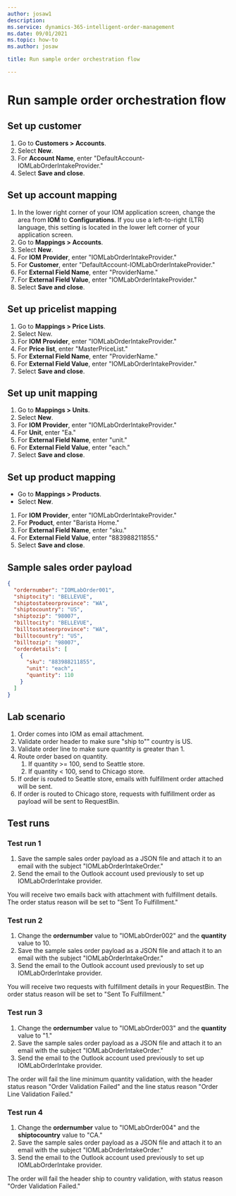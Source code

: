 ```yaml
---
author: josaw1
description: 
ms.service: dynamics-365-intelligent-order-management
ms.date: 09/01/2021
ms.topic: how-to
ms.author: josaw

title: Run sample order orchestration flow

---
```


# Run sample order orchestration flow

## Set up customer

1. Go to **Customers \> Accounts**.
1. Select **New**.
1. For **Account Name**, enter "DefaultAccount-IOMLabOrderIntakeProvider."
1. Select **Save and close**.

## Set up account mapping 

1. In the lower right corner of your IOM application screen, change the area from **IOM** to **Configurations**. If you use a left-to-right (LTR) language, this setting is located in the lower left corner of your application screen. 
1. Go to **Mappings \> Accounts**.
1. Select **New**.
1. For **IOM Provider**, enter "IOMLabOrderIntakeProvider."
1. For **Customer**, enter "DefaultAccount-IOMLabOrderIntakeProvider."
1. For **External Field Name**, enter "ProviderName."
1. For **External Field Value**, enter "IOMLabOrderIntakeProvider."
1. Select **Save and close**.

## Set up pricelist mapping

1. Go to **Mappings \> Price Lists**.
1. Select New.
1. For **IOM Provider**, enter "IOMLabOrderIntakeProvider."
1. For **Price list**, enter "MasterPriceList."
1. For **External Field Name**, enter "ProviderName."
1. For **External Field Value**, enter "IOMLabOrderIntakeProvider."
1. Select **Save and close**.

## Set up unit mapping

1. Go to **Mappings \> Units**.
1. Select **New**.
1. For **IOM Provider**, enter "IOMLabOrderIntakeProvider."
1. For **Unit**, enter "Ea."
1. For **External Field Name**, enter "unit."
1. For **External Field Value**, enter "each."
1. Select **Save and close**.


## Set up product mapping

-	Go to **Mappings \> Products**.
-	Select **New**.
1. For **IOM Provider**, enter "IOMLabOrderIntakeProvider."
1. For **Product**, enter "Barista Home."
1. For **External Field Name**, enter "sku."
1. For **External Field Value**, enter "883988211855."
1. Select **Save and close**.

## Sample sales order payload

```JSON
{
  "ordernumber": "IOMLabOrder001",
  "shiptocity": "BELLEVUE",
  "shiptostateorprovince": "WA",
  "shiptocountry": "US",
  "shiptozip": "98007",
  "billtocity": "BELLEVUE",
  "billtostateorprovince": "WA",
  "billtocountry": "US",
  "billtozip": "98007",
  "orderdetails": [
    {
      "sku": "883988211855",
      "unit": "each",
      "quantity": 110
    }
  ]
}
```

## Lab scenario

1. Order comes into IOM as email attachment.
1. Validate order header to make sure "ship to"" country is US.
1. Validate order line to make sure quantity is greater than 1.
1. Route order based on quantity.
    1. If quantity \>= 100, send to Seattle store.
    1. If quantity \< 100, send to Chicago store.
1. If order is routed to Seattle store, emails with fulfillment order attached will be sent.
1. If order is routed to Chicago store, requests with fulfillment order as payload will be sent to RequestBin.

## Test runs

### Test run 1

1. Save the sample sales order payload as a JSON file and attach it to an email with the subject "IOMLabOrderIntakeOrder."
1. Send the email to the Outlook account used previously to set up IOMLabOrderIntake provider. 

You will receive two emails back with attachment with fulfillment details. The order status reason will be set to "Sent To Fulfillment."

### Test run 2

1. Change the **ordernumber** value to "IOMLabOrder002" and the **quantity** value to 10.
1. Save the sample sales order payload as a JSON file and attach it to an email with the subject "IOMLabOrderIntakeOrder."
1. Send the email to the Outlook account used previously to set up IOMLabOrderIntake provider.

You will receive two requests with fulfillment details in your RequestBin. The order status reason will be set to "Sent To Fulfillment."

### Test run 3

1. Change the **ordernumber** value to "IOMLabOrder003" and the **quantity** value to "1."
1. Save the sample sales order payload as a JSON file and attach it to an email with the subject "IOMLabOrderIntakeOrder."
1. Send the email to the Outlook account used previously to set up IOMLabOrderIntake provider.

The order will fail the line minimum quantity validation, with the header status reason "Order Validation Failed" and the line status reason "Order Line Validation Failed."

### Test run 4

1. Change the **ordernumber** value to "IOMLabOrder004" and the **shiptocountry** value to "CA."
1. Save the sample sales order payload as a JSON file and attach it to an email with the subject "IOMLabOrderIntakeOrder."
1. Send the email to the Outlook account used previously to set up IOMLabOrderIntake provider.

The order will fail the header ship to country validation, with status reason "Order Validation Failed."




























